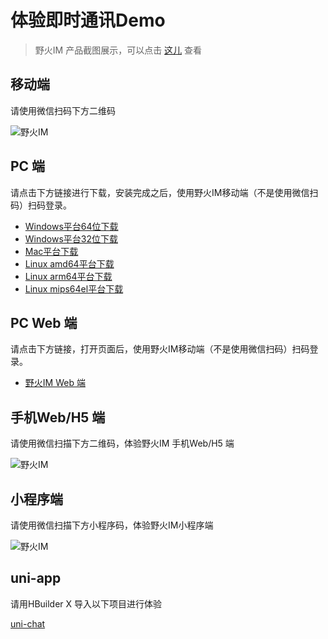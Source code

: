 # 体验即时通讯Demo
> 野火IM 产品截图展示，可以点击 [这儿](http://static.wildfirechat.cn/wf-gallery.html) 查看

## 移动端

请使用微信扫码下方二维码

 ![野火IM](https://static.wildfirechat.net/download_qrcode.png)

## PC 端

请点击下方链接进行下载，安装完成之后，使用野火IM移动端（不是使用微信扫码）扫码登录。
* [Windows平台64位下载](https://static.wildfirechat.cn/%E9%87%8E%E7%81%ABIM-1.0.2-win-x64-setup.exe)
* [Windows平台32位下载](https://static.wildfirechat.cn/%E9%87%8E%E7%81%ABIM-1.0.2-win-ia32-setup.exe)
* [Mac平台下载](https://static.wildfirechat.cn/%E9%87%8E%E7%81%ABIM-1.0.2-mac-universal.dmg)
* [Linux amd64平台下载](https://static.wildfirechat.cn/%E9%87%8E%E7%81%ABIM-1.0.2-linux-x86_64.AppImage)
* [Linux arm64平台下载](https://static.wildfirechat.cn/%E9%87%8E%E7%81%ABIM-1.0.2-linux-arm64.AppImage)
* [Linux mips64el平台下载](https://static.wildfirechat.net/wf-pc-chat_0.6.2_mips64el.deb)


## PC Web 端

请点击下方链接，打开页面后，使用野火IM移动端（不是使用微信扫码）扫码登录。
* [野火IM Web 端](https://web.wildfirechat.cn)

## 手机Web/H5 端

请使用微信扫描下方二维码，体验野火IM 手机Web/H5 端

 ![野火IM](https://static.wildfirechat.cn/mobile-web.png?imageView2/1/w/260/h/260)


## 小程序端

请使用微信扫描下方小程序码，体验野火IM小程序端

 ![野火IM](https://static.wildfirechat.net/qx.jpeg)

## uni-app
请用HBuilder X 导入以下项目进行体验

[uni-chat](https://github.com/wildfirechat/uni-chat)
